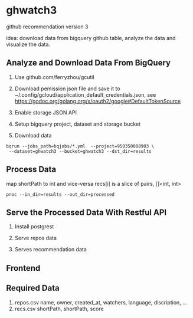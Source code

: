# ghwatch3
github recommendation version 3

idea: download data from bigquery github table, analyze the data
 and visualize the data.

## Analyze and Download Data From BigQuery

1. Use github.com/ferryzhou/gcutil

1. Download pemission json file and save it to
   ~/.config/gcloud/application_default_credentials.json, see
   https://godoc.org/golang.org/x/oauth2/google#DefaultTokenSource

1. Enable storage JSON API

1. Setup bigquery project, dataset and storage bucket

1. Download data
```
bqrun --jobs_path=bqjobs/*.yml  --project=950350008903 \
 --dataset=ghwatch3 --bucket=ghwatch3 --dst_dir=results
```

## Process Data

map shortPath to int and vice-versa
recs[i] is a slice of pairs, []<int, int>

```
proc --in_dir=results --out_dir=processed
```


## Serve the Processed Data With Restful API

1. Install postgrest

1. Serve repos data

1. Serves recommendation data


## Frontend



## Required Data
1. repos.csv
	name, owner, created_at, watchers, language, discription, ...
1. recs.csv
    shortPath, shortPath, score
